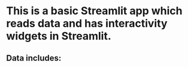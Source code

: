 # This is a basic Streamlit app which reads data and has interactivity widgets in Streamlit.

## Data includes: 
